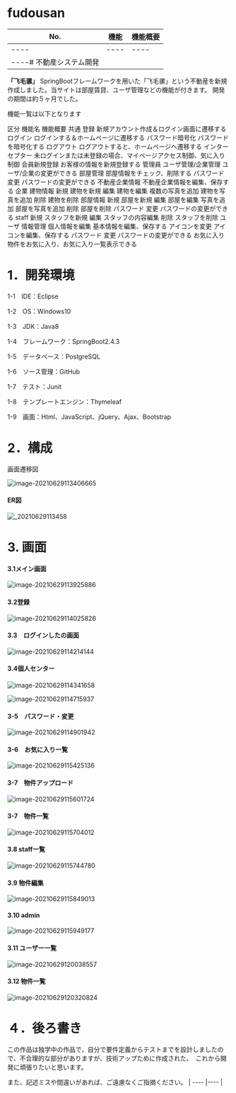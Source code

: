 # fudousan
 
|  No.   | 機能  |機能概要  |
|  ----  | ----  |----  |
|  ----  | ----  |----  |
|  ----# 不動産システム開発

**「飞毛骡」**
SpringBootフレームワークを用いた「飞毛骡」という不動産を新規作成しました。当サイトは部屋賃貸、ユーザ管理などの機能が付きます。 開発の期間は約５ヶ月でした。

機能一覧は以下となります



<table>
区分	機能名			機能概要			
共通	登録			新規アカウント作成＆ログイン画面に遷移する			
	ログイン			ログインする＆ホームページに遷移する			
	パスワード暗号化			パスワードを暗号化する			
	ログアウト			ログアウトすると、ホームページへ遷移する			
	インターセプター			未ログインまたは未登録の場合、マイページアクセス制御、気に入り制御			
	会員新規登録				お客様の情報を新規登録する			
管理員	ユーザ管理/企業管理			ユーザ/企業の変更ができる			
	部屋管理			部屋情報をチェック、削除する			
	パスワード 変更			パスワードの変更ができる			
	不動産企業情報			不動産企業情報を編集、保存する			
企業	建物情報	新規		建物を新規			
		編集		建物を編集			
		複数の写真を追加		建物を写真を追加			
		削除		建物を削除			
		部屋情報	新規	部屋を新規			
			編集	部屋を編集			
			写真を追加	部屋を写真を追加			
			削除	部屋を削除			
	パスワード 変更			パスワードの変更ができる			
	staff	新規		スタッフを新規			
		編集		スタッフの内容編集			
		削除		スタッフを削除			
ユーザ	情報管理	個人情報を編集		基本情報を編集、保存する			
		アイコンを変更		アイコンを編集、保存する			
		パスワード 変更		パスワードの変更ができる			
	お気に入り			物件をお気に入り、お気に入り一覧表示できる			


# 1．開発環境

1-1　IDE：Eclipse

1-2　OS：Windows10

1-3　JDK：Java8

1-4　フレームワーク：SpringBoot2.4.3

1-5　データベース：PostgreSQL

1-6　ソース管理：GitHub

1-7　テスト：Junit

1-8　テンプレートエンジン：Thymeleaf

1-9　画面：Html、JavaScript、jQuery、Ajax、Bootstrap

# 2．構成

画面遷移図

![image-20210629113406665](C:\Users\mfl\AppData\Roaming\Typora\typora-user-images\image-20210629113406665.png)

#### ER図

![_20210629113458](C:\Users\mfl\Desktop\_20210629113458.png)

# 3. 画面



#### 3.1メイン画面

![image-20210629113925886](C:\Users\mfl\AppData\Roaming\Typora\typora-user-images\image-20210629113925886.png)

#### 3.2登録

![image-20210629114025826](C:\Users\mfl\AppData\Roaming\Typora\typora-user-images\image-20210629114025826.png)

#### 3.3　ログインしたの画面

![image-20210629114214144](C:\Users\mfl\AppData\Roaming\Typora\typora-user-images\image-20210629114214144.png)

#### 3.4個人センター

#### 

![image-20210629114341658](C:\Users\mfl\AppData\Roaming\Typora\typora-user-images\image-20210629114341658.png)

![image-20210629114715937](C:\Users\mfl\AppData\Roaming\Typora\typora-user-images\image-20210629114715937.png)

#### 3-5　パスワード・変更

![image-20210629114901942](C:\Users\mfl\AppData\Roaming\Typora\typora-user-images\image-20210629114901942.png)

#### 3-6　お気に入り一覧

![image-20210629115425136](C:\Users\mfl\AppData\Roaming\Typora\typora-user-images\image-20210629115425136.png)

#### 3-7　物件アップロード

![image-20210629115601724](C:\Users\mfl\AppData\Roaming\Typora\typora-user-images\image-20210629115601724.png)

#### 3-7　物件一覧

![image-20210629115704012](C:\Users\mfl\AppData\Roaming\Typora\typora-user-images\image-20210629115704012.png)

#### 3.8 staff一覧

![image-20210629115744780](C:\Users\mfl\AppData\Roaming\Typora\typora-user-images\image-20210629115744780.png)

#### 3.9 物件編集



![image-20210629115849013](C:\Users\mfl\AppData\Roaming\Typora\typora-user-images\image-20210629115849013.png)

#### 3.10  admin

![image-20210629115949177](C:\Users\mfl\AppData\Roaming\Typora\typora-user-images\image-20210629115949177.png)

#### 3.11  ユーザー一覧

![image-20210629120038557](C:\Users\mfl\AppData\Roaming\Typora\typora-user-images\image-20210629120038557.png)

#### 3.12 物件一覧



![image-20210629120320824](C:\Users\mfl\AppData\Roaming\Typora\typora-user-images\image-20210629120320824.png)

# ４．後ろ書き

この作品は独学中の作品で，自分で要件定義からテストまでを設計しましたので、不合理的な部分がありますが、技術アップために作成された、　これから開発に頑張りたいと思います。

また、記述ミスや間違いがあれば、ご遠慮なくご指摘ください。  | ----  |----  |